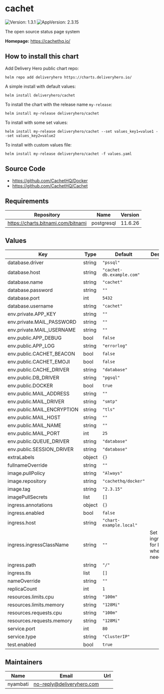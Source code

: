 # cachet

![Version: 1.3.1](https://img.shields.io/badge/Version-1.3.1-informational?style=flat-square) ![AppVersion: 2.3.15](https://img.shields.io/badge/AppVersion-2.3.15-informational?style=flat-square)

The open source status page system

**Homepage:** <https://cachethq.io/>

## How to install this chart

Add Delivery Hero public chart repo:

```console
helm repo add deliveryhero https://charts.deliveryhero.io/
```

A simple install with default values:

```console
helm install deliveryhero/cachet
```

To install the chart with the release name `my-release`:

```console
helm install my-release deliveryhero/cachet
```

To install with some set values:

```console
helm install my-release deliveryhero/cachet --set values_key1=value1 --set values_key2=value2
```

To install with custom values file:

```console
helm install my-release deliveryhero/cachet -f values.yaml
```

## Source Code

* <https://github.com/CachetHQ/Docker>
* <https://github.com/CachetHQ/Cachet>

## Requirements

| Repository | Name | Version |
|------------|------|---------|
| https://charts.bitnami.com/bitnami | postgresql | 11.6.26 |

## Values

| Key | Type | Default | Description |
|-----|------|---------|-------------|
| database.driver | string | `"pssql"` |  |
| database.host | string | `"cachet-db.example.com"` |  |
| database.name | string | `"cachet"` |  |
| database.password | string | `""` |  |
| database.port | int | `5432` |  |
| database.username | string | `"cachet"` |  |
| env.private.APP_KEY | string | `""` |  |
| env.private.MAIL_PASSWORD | string | `""` |  |
| env.private.MAIL_USERNAME | string | `""` |  |
| env.public.APP_DEBUG | bool | `false` |  |
| env.public.APP_LOG | string | `"errorlog"` |  |
| env.public.CACHET_BEACON | bool | `false` |  |
| env.public.CACHET_EMOJI | bool | `false` |  |
| env.public.CACHE_DRIVER | string | `"database"` |  |
| env.public.DB_DRIVER | string | `"pgsql"` |  |
| env.public.DOCKER | bool | `true` |  |
| env.public.MAIL_ADDRESS | string | `""` |  |
| env.public.MAIL_DRIVER | string | `"smtp"` |  |
| env.public.MAIL_ENCRYPTION | string | `"tls"` |  |
| env.public.MAIL_HOST | string | `""` |  |
| env.public.MAIL_NAME | string | `""` |  |
| env.public.MAIL_PORT | int | `25` |  |
| env.public.QUEUE_DRIVER | string | `"database"` |  |
| env.public.SESSION_DRIVER | string | `"database"` |  |
| extraLabels | object | `{}` |  |
| fullnameOverride | string | `""` |  |
| image.pullPolicy | string | `"Always"` |  |
| image.repository | string | `"cachethq/docker"` |  |
| image.tag | string | `"2.3.15"` |  |
| imagePullSecrets | list | `[]` |  |
| ingress.annotations | object | `{}` |  |
| ingress.enabled | bool | `false` |  |
| ingress.host | string | `"chart-example.local"` |  |
| ingress.ingressClassName | string | `""` | Set ingressClass for Ingress when needed |
| ingress.path | string | `"/"` |  |
| ingress.tls | list | `[]` |  |
| nameOverride | string | `""` |  |
| replicaCount | int | `1` |  |
| resources.limits.cpu | string | `"100m"` |  |
| resources.limits.memory | string | `"128Mi"` |  |
| resources.requests.cpu | string | `"100m"` |  |
| resources.requests.memory | string | `"128Mi"` |  |
| service.port | int | `80` |  |
| service.type | string | `"ClusterIP"` |  |
| test.enabled | bool | `true` |  |

## Maintainers

| Name | Email | Url |
| ---- | ------ | --- |
| nyambati | <no-reply@deliveryhero.com> |  |
